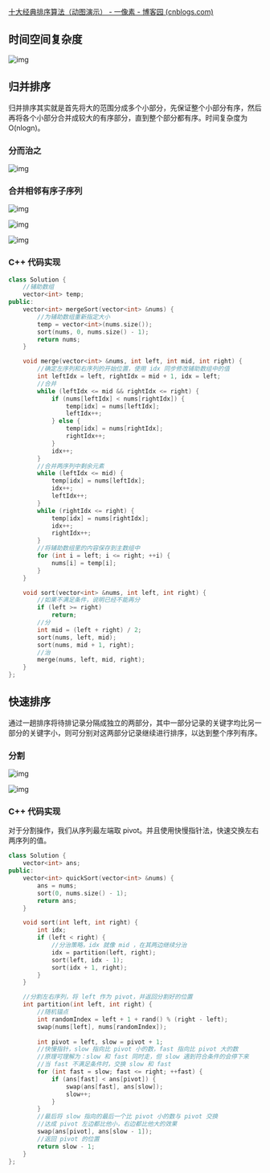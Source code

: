[十大经典排序算法（动图演示） - 一像素 - 博客园 (cnblogs.com)](https://www.cnblogs.com/onepixel/articles/7674659.html)

## 时间空间复杂度

![img](https://cdn.jsdelivr.net/gh/TBDGF/TBDGF.github.io@master/img/ef35/849589-20180402133438219-1946132192.png)

## 归并排序

归并排序其实就是首先将大的范围分成多个小部分，先保证整个小部分有序，然后再将各个小部分合并成较大的有序部分，直到整个部分都有序。时间复杂度为 O(nlogn)。

### 分而治之

![img](https://cdn.jsdelivr.net/gh/TBDGF/TBDGF.github.io@master/img/ef35/1024555-20161218163120151-452283750.png)



### 合并相邻有序子序列

![img](https://cdn.jsdelivr.net/gh/TBDGF/TBDGF.github.io@master/img/ef35/1024555-20161218194621308-588010220.png)

![img](https://cdn.jsdelivr.net/gh/TBDGF/TBDGF.github.io@master/img/ef35/1024555-20161218194508761-468169540.png)

![img](https://cdn.jsdelivr.net/gh/TBDGF/TBDGF.github.io@master/img/ef35/1024555-20161218194621308-588010221.png)



### C++ 代码实现

```c++
class Solution {
    //辅助数组
    vector<int> temp;
public:
    vector<int> mergeSort(vector<int> &nums) {
        //为辅助数组重新指定大小
        temp = vector<int>(nums.size());
        sort(nums, 0, nums.size() - 1);
        return nums;
    }

    void merge(vector<int> &nums, int left, int mid, int right) {
        //确定左序列和右序列的开始位置，使用 idx 同步修改辅助数组中的值
        int leftIdx = left, rightIdx = mid + 1, idx = left;
        //合并
        while (leftIdx <= mid && rightIdx <= right) {
            if (nums[leftIdx] < nums[rightIdx]) {
                temp[idx] = nums[leftIdx];
                leftIdx++;
            } else {
                temp[idx] = nums[rightIdx];
                rightIdx++;
            }
            idx++;
        }
        //合并两序列中剩余元素
        while (leftIdx <= mid) {
            temp[idx] = nums[leftIdx];
            idx++;
            leftIdx++;
        }
        while (rightIdx <= right) {
            temp[idx] = nums[rightIdx];
            idx++;
            rightIdx++;
        }
        //将辅助数组里的内容保存到主数组中
        for (int i = left; i <= right; ++i) {
            nums[i] = temp[i];
        }
    }

    void sort(vector<int> &nums, int left, int right) {
        //如果不满足条件，说明已经不能再分
        if (left >= right)
            return;
        //分
        int mid = (left + right) / 2;
        sort(nums, left, mid);
        sort(nums, mid + 1, right);
        //治
        merge(nums, left, mid, right);
    }
};
```



## 快速排序

通过一趟排序将待排记录分隔成独立的两部分，其中一部分记录的关键字均比另一部分的关键字小，则可分别对这两部分记录继续进行排序，以达到整个序列有序。

### 分割

![img](https://cdn.jsdelivr.net/gh/TBDGF/TBDGF.github.io@master/img/ef35/1024555-20170108162758159-793891242.png)

![img](https://cdn.jsdelivr.net/gh/TBDGF/TBDGF.github.io@master/img/ef35/1024555-20170108162855675-777137351.png)



### C++ 代码实现

对于分割操作，我们从序列最左端取 pivot。并且使用快慢指针法，快速交换左右两序列的值。

```c++
class Solution {
    vector<int> ans;
public:
    vector<int> quickSort(vector<int> &nums) {
        ans = nums;
        sort(0, nums.size() - 1);
        return ans;
    }

    void sort(int left, int right) {
        int idx;
        if (left < right) {
            //分治策略，idx 就像 mid ，在其两边继续分治
            idx = partition(left, right);
            sort(left, idx - 1);
            sort(idx + 1, right);
        }
    }

    //分割左右序列，将 left 作为 pivot，并返回分割好的位置
    int partition(int left, int right) {
        //随机锚点
        int randomIndex = left + 1 + rand() % (right - left);
        swap(nums[left], nums[randomIndex]);
        
        int pivot = left, slow = pivot + 1;
        //快慢指针，slow 指向比 pivot 小的数，fast 指向比 pivot 大的数
        //原理可理解为：slow 和 fast 同时走，但 slow 遇到符合条件的会停下来
        //当 fast 不满足条件时，交换 slow 和 fast
        for (int fast = slow; fast <= right; ++fast) {
            if (ans[fast] < ans[pivot]) {
                swap(ans[fast], ans[slow]);
                slow++;
            }
        }
        //最后将 slow 指向的最后一个比 pivot 小的数与 pivot 交换
        //达成 pivot 左边都比他小，右边都比他大的效果
        swap(ans[pivot], ans[slow - 1]);
        //返回 pivot 的位置
        return slow - 1;
    }
};
```

